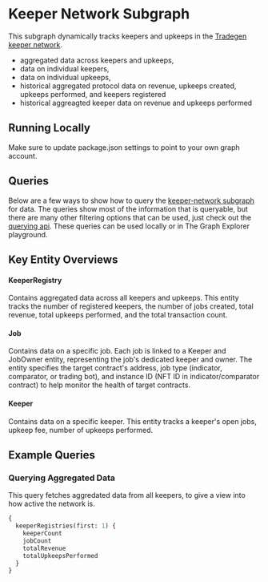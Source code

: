 # Keeper Network Subgraph

This subgraph dynamically tracks keepers and upkeeps in the [Tradegen keeper network](https://github.com/Tradegen/algo-trading/blob/main/contracts/KeeperRegistry.sol).

- aggregated data across keepers and upkeeps,
- data on individual keepers,
- data on individual upkeeps,
- historical aggregated protocol data on revenue, upkeeps created, upkeeps performed, and keepers registered
- historical aggreagted keeper data on revenue and upkeeps performed

## Running Locally

Make sure to update package.json settings to point to your own graph account.

## Queries

Below are a few ways to show how to query the [keeper-network subgraph](https://thegraph.com/hosted-service/subgraph/tradegen/keeper-network) for data. The queries show most of the information that is queryable, but there are many other filtering options that can be used, just check out the [querying api](https://thegraph.com/docs/graphql-api). These queries can be used locally or in The Graph Explorer playground.

## Key Entity Overviews

#### KeeperRegistry

Contains aggregated data across all keepers and upkeeps. This entity tracks the number of registered keepers, the number of jobs created, total revenue, total upkeeps performed, and the total transaction count.

#### Job

Contains data on a specific job. Each job is linked to a Keeper and JobOwner entity, representing the job's dedicated keeper and owner. The entity specifies the target contract's address, job type (indicator, comparator, or trading bot), and instance ID (NFT ID in indicator/comparator contract) to help monitor the health of target contracts.

#### Keeper

Contains data on a specific keeper. This entity tracks a keeper's open jobs, upkeep fee, number of upkeeps performed.

## Example Queries

### Querying Aggregated Data

This query fetches aggredated data from all keepers, to give a view into how active the network is.

```graphql
{
  keeperRegistries(first: 1) {
    keeperCount
    jobCount
    totalRevenue
    totalUpkeepsPerformed
  }
}
```
